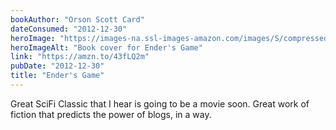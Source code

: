 ```yaml
---
bookAuthor: "Orson Scott Card"
dateConsumed: "2012-12-30"
heroImage: "https://images-na.ssl-images-amazon.com/images/S/compressed.photo.goodreads.com/books/1408303130i/375802.jpg"
heroImageAlt: "Book cover for Ender's Game"
link: "https://amzn.to/43fLQ2m"
pubDate: "2012-12-30"
title: "Ender's Game"
---
```


Great SciFi Classic that I hear is going to be a movie soon. Great work of fiction that predicts the power of blogs, in a way.
